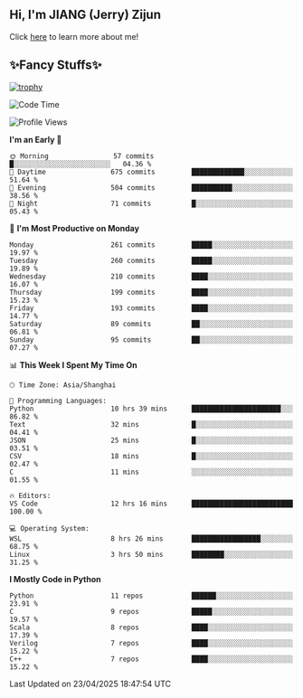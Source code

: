 ## Hi, I'm JIANG (Jerry) Zijun

Click [here](https://jzjerry.github.io/about/) to learn more about me!

## ✨Fancy Stuffs✨
[![trophy](https://github-profile-trophy.vercel.app/?username=jzjerry&theme=onedark)](https://github.com/ryo-ma/github-profile-trophy)
<!--START_SECTION:waka-->
![Code Time](http://img.shields.io/badge/Code%20Time-1%2C251%20hrs%2010%20mins-blue)

![Profile Views](http://img.shields.io/badge/Profile%20Views-0-blue)

**I'm an Early 🐤** 

```text
🌞 Morning                57 commits          █░░░░░░░░░░░░░░░░░░░░░░░░   04.36 % 
🌆 Daytime                675 commits         █████████████░░░░░░░░░░░░   51.64 % 
🌃 Evening                504 commits         ██████████░░░░░░░░░░░░░░░   38.56 % 
🌙 Night                  71 commits          █░░░░░░░░░░░░░░░░░░░░░░░░   05.43 % 
```
📅 **I'm Most Productive on Monday** 

```text
Monday                   261 commits         █████░░░░░░░░░░░░░░░░░░░░   19.97 % 
Tuesday                  260 commits         █████░░░░░░░░░░░░░░░░░░░░   19.89 % 
Wednesday                210 commits         ████░░░░░░░░░░░░░░░░░░░░░   16.07 % 
Thursday                 199 commits         ████░░░░░░░░░░░░░░░░░░░░░   15.23 % 
Friday                   193 commits         ████░░░░░░░░░░░░░░░░░░░░░   14.77 % 
Saturday                 89 commits          ██░░░░░░░░░░░░░░░░░░░░░░░   06.81 % 
Sunday                   95 commits          ██░░░░░░░░░░░░░░░░░░░░░░░   07.27 % 
```


📊 **This Week I Spent My Time On** 

```text
🕑︎ Time Zone: Asia/Shanghai

💬 Programming Languages: 
Python                   10 hrs 39 mins      ██████████████████████░░░   86.82 % 
Text                     32 mins             █░░░░░░░░░░░░░░░░░░░░░░░░   04.41 % 
JSON                     25 mins             █░░░░░░░░░░░░░░░░░░░░░░░░   03.51 % 
CSV                      18 mins             █░░░░░░░░░░░░░░░░░░░░░░░░   02.47 % 
C                        11 mins             ░░░░░░░░░░░░░░░░░░░░░░░░░   01.55 % 

🔥 Editors: 
VS Code                  12 hrs 16 mins      █████████████████████████   100.00 % 

💻 Operating System: 
WSL                      8 hrs 26 mins       █████████████████░░░░░░░░   68.75 % 
Linux                    3 hrs 50 mins       ████████░░░░░░░░░░░░░░░░░   31.25 % 
```

**I Mostly Code in Python** 

```text
Python                   11 repos            ██████░░░░░░░░░░░░░░░░░░░   23.91 % 
C                        9 repos             █████░░░░░░░░░░░░░░░░░░░░   19.57 % 
Scala                    8 repos             ████░░░░░░░░░░░░░░░░░░░░░   17.39 % 
Verilog                  7 repos             ████░░░░░░░░░░░░░░░░░░░░░   15.22 % 
C++                      7 repos             ████░░░░░░░░░░░░░░░░░░░░░   15.22 % 
```




 Last Updated on 23/04/2025 18:47:54 UTC
<!--END_SECTION:waka-->
